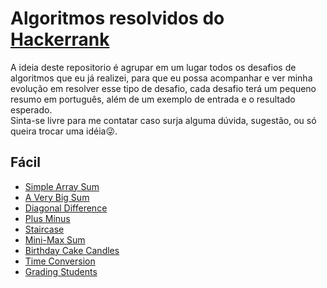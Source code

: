 # Algoritmos resolvidos do [Hackerrank](https://www.hackerrank.com/)
A ideia deste repositorio é agrupar em um lugar todos os desafios de algoritmos que eu já realizei, para que eu possa acompanhar e ver minha evolução em resolver esse tipo de desafio, cada desafio terá um pequeno resumo em português, além de um exemplo de entrada e o resultado esperado.\
Sinta-se livre para me contatar caso surja alguma dúvida, sugestão, ou só queira trocar uma idéia😜.

## Fácil
* [Simple Array Sum](https://github.com/Kaedh/my-hackerhank/blob/main/facil/simple-array-sum.js)
* [A Very Big Sum](https://github.com/Kaedh/my-hackerhank/blob/main/facil/a-very-big-sum.js)
* [Diagonal Difference](https://github.com/Kaedh/my-hackerhank/blob/main/facil/diagonal-difference.js)
* [Plus Minus](https://github.com/Kaedh/my-hackerhank/blob/main/facil/plus-minus.js)
* [Staircase](https://github.com/Kaedh/my-hackerhank/blob/main/facil/staircase.js)
* [Mini-Max Sum](https://github.com/Kaedh/my-hackerhank/blob/main/facil/mini-max-sum.js)
* [Birthday Cake Candles](https://github.com/Kaedh/my-hackerhank/blob/main/facil/birthday-cake-candle.js)
* [Time Conversion](https://github.com/Kaedh/my-hackerhank/blob/main/facil/time-conversion.js)
* [Grading Students](https://github.com/Kaedh/my-hackerhank/blob/main/facil/grading-students.js)

